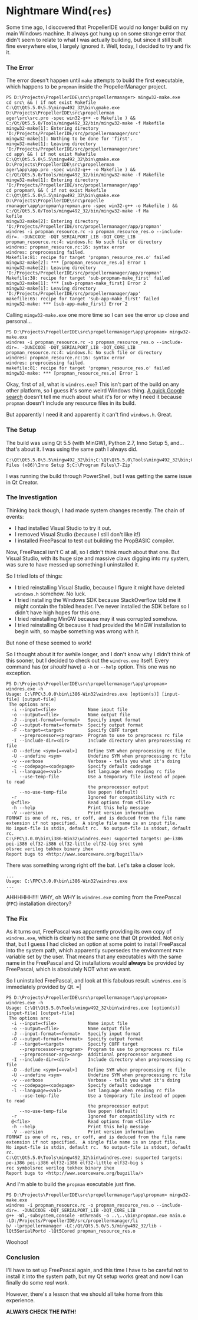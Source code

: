 
# Nightmare Wind(`res`)

Some time ago, I discovered that PropellerIDE would no longer build on my main Windows machine. It always got hung up on some strange error that didn't seem to relate to what I was actually building, but since it still built fine everywhere else, I largely ignored it. Well, today, I decided to try and fix it.

### The Error

The error doesn't happen until `make` attempts to build the first executable, which happens to be `propman` inside the PropellerManager project.

```
PS D:\Projects\PropellerIDE\src\propellermanager> mingw32-make.exe
cd src\ && ( if not exist Makefile C:\Qt\Qt5.5.0\5.5\mingw492_32\bin\qmake.exe D:\Projects\PropellerIDE\src\propellerman
ager\src\src.pro -spec win32-g++ -o Makefile ) && C:/Qt/Qt5.5.0/Tools/mingw492_32/bin/mingw32-make -f Makefile
mingw32-make[1]: Entering directory 'D:/Projects/PropellerIDE/src/propellermanager/src'
mingw32-make[1]: Nothing to be done for 'first'.
mingw32-make[1]: Leaving directory 'D:/Projects/PropellerIDE/src/propellermanager/src'
cd app\ && ( if not exist Makefile C:\Qt\Qt5.5.0\5.5\mingw492_32\bin\qmake.exe D:\Projects\PropellerIDE\src\propellerman
ager\app\app.pro -spec win32-g++ -o Makefile ) && C:/Qt/Qt5.5.0/Tools/mingw492_32/bin/mingw32-make -f Makefile
mingw32-make[1]: Entering directory 'D:/Projects/PropellerIDE/src/propellermanager/app'
cd propman\ && ( if not exist Makefile C:\Qt\Qt5.5.0\5.5\mingw492_32\bin\qmake.exe D:\Projects\PropellerIDE\src\propelle
rmanager\app\propman\propman.pro -spec win32-g++ -o Makefile ) && C:/Qt/Qt5.5.0/Tools/mingw492_32/bin/mingw32-make -f Ma
kefile
mingw32-make[2]: Entering directory 'D:/Projects/PropellerIDE/src/propellermanager/app/propman'
windres -i propman_resource.rc -o propman_resource_res.o --include-dir=. -DUNICODE -DQT_SERIALPORT_LIB -DQT_CORE_LIB
propman_resource.rc:4: windows.h: No such file or directory
windres: propman_resource.rc:16: syntax error
windres: preprocessing failed.
Makefile:81: recipe for target 'propman_resource_res.o' failed
mingw32-make[2]: *** [propman_resource_res.o] Error 1
mingw32-make[2]: Leaving directory 'D:/Projects/PropellerIDE/src/propellermanager/app/propman'
Makefile:38: recipe for target 'sub-propman-make_first' failed
mingw32-make[1]: *** [sub-propman-make_first] Error 2
mingw32-make[1]: Leaving directory 'D:/Projects/PropellerIDE/src/propellermanager/app'
makefile:65: recipe for target 'sub-app-make_first' failed
mingw32-make: *** [sub-app-make_first] Error 2
```

Calling `mingw32-make.exe` one more time so I can see the error up close and personal...

```
PS D:\Projects\PropellerIDE\src\propellermanager\app\propman> mingw32-make.exe
windres -i propman_resource.rc -o propman_resource_res.o --include-dir=. -DUNICODE -DQT_SERIALPORT_LIB -DQT_CORE_LIB
propman_resource.rc:4: windows.h: No such file or directory
windres: propman_resource.rc:16: syntax error
windres: preprocessing failed.
makefile:81: recipe for target 'propman_resource_res.o' failed
mingw32-make: *** [propman_resource_res.o] Error 1
```

Okay, first of all, what is `windres.exe`? This isn't part of the build on any other platform, so I guess it's some weird Windows thing. [A quick Google search](https://sourceware.org/binutils/docs/binutils/windres.html) doesn't tell me much about what it's for or why I need it because `propman` doesn't include any resource files in its build.

But apparently I need it and apparently it can't find `windows.h`. Great.

### The Setup

The build was using Qt 5.5 (with MinGW), Python 2.7, Inno Setup 5, and... that's about it. I was using the same path I always did.

```
C:\Qt\Qt5.5.0\5.5\mingw492_32\bin;C:\Qt\Qt5.5.0\Tools\mingw492_32\bin;C:\Python27\Scripts;C:\Program Files (x86)\Inno Setup 5;C:\Program Files\7-Zip`
```

I was running the build through PowerShell, but I was getting the same issue in Qt Creator.

### The Investigation

Thinking back though, I had made system changes recently. The chain of events:

- I had installed Visual Studio to try it out.
- I removed Visual Studio (because I still don't like it!)
- I installed FreePascal to test out building the PropBASIC compiler.

Now, FreePascal isn't C at all, so I didn't think much about that one. But Visual Studio, with its huge size and massive claws digging into my system, was sure to have messed up something I uninstalled it.

So I tried lots of things:

- I tried reinstalling Visual Studio, because I figure it might have deleted `windows.h` somehow. No luck.
- I tried installing the Windows SDK because StackOverflow told me it might contain the fabled header. I've never installed the SDK before so I didn't have high hopes for this one.
- I tried reinstalling MinGW because may it was corrupted somehow.
- I tried reinstalling Qt because it had provided the MinGW installation to begin with, so maybe something was wrong with it.

But none of these seemed to work!

So I thought about it for awhile longer, and I don't know why I didn't think of this sooner, but I decided to check out the `windres.exe` itself. Every command has (or *should* have) a `-h` or `--help` option. This one was no exception.

```
PS D:\Projects\PropellerIDE\src\propellermanager\app\propman> windres.exe -h
Usage: C:\FPC\3.0.0\bin\i386-Win32\windres.exe [option(s)] [input-file] [output-file]
 The options are:
  -i --input=<file>            Name input file
  -o --output=<file>           Name output file
  -J --input-format=<format>   Specify input format
  -O --output-format=<format>  Specify output format
  -F --target=<target>         Specify COFF target
     --preprocessor=<program>  Program to use to preprocess rc file
  -I --include-dir=<dir>       Include directory when preprocessing rc file
  -D --define <sym>[=<val>]    Define SYM when preprocessing rc file
  -U --undefine <sym>          Undefine SYM when preprocessing rc file
  -v --verbose                 Verbose - tells you what it's doing
  -c --codepage=<codepage>     Specify default codepage
  -l --language=<val>          Set language when reading rc file
     --use-temp-file           Use a temporary file instead of popen to read
                               the preprocessor output
     --no-use-temp-file        Use popen (default)
  -r                           Ignored for compatibility with rc
  @<file>                      Read options from <file>
  -h --help                    Print this help message
  -V --version                 Print version information
FORMAT is one of rc, res, or coff, and is deduced from the file name
extension if not specified.  A single file name is an input file.
No input-file is stdin, default rc.  No output-file is stdout, default rc.
C:\FPC\3.0.0\bin\i386-Win32\windres.exe: supported targets: pe-i386 pei-i386 elf32-i386 elf32-little elf32-big srec symb
olsrec verilog tekhex binary ihex
Report bugs to <http://www.sourceware.org/bugzilla/>
```

There was something wrong right off the bat. Let's take a closer look.

```
...
Usage: C:\FPC\3.0.0\bin\i386-Win32\windres.exe
...
```

AHHHHHH!!!! WHY, oh WHY is `windres.exe` coming from the FreePascal (`FPC`) installation directory?

### The Fix

As it turns out, FreePascal was apparently providing its own copy of `windres.exe`, which is clearly not the same one that Qt provided. Not only that, but I guess I had clicked an option at some point to install FreePascal into the system path, which apparently supersedes the environment `PATH` variable set by the user. That means that any executables with the same name in the FreePascal and Qt installations would **always** be provided by FreePascal, which is absolutely NOT what we want.

So I uninstalled FreePascal, and look at this fabulous result. `windres.exe` is immediately provided by Qt. =|

```
PS D:\Projects\PropellerIDE\src\propellermanager\app\propman> windres.exe -h
Usage: C:\Qt\Qt5.5.0\Tools\mingw492_32\bin\windres.exe [option(s)] [input-file] [output-file]
 The options are:
  -i --input=<file>            Name input file
  -o --output=<file>           Name output file
  -J --input-format=<format>   Specify input format
  -O --output-format=<format>  Specify output format
  -F --target=<target>         Specify COFF target
     --preprocessor=<program>  Program to use to preprocess rc file
     --preprocessor-arg=<arg>  Additional preprocessor argument
  -I --include-dir=<dir>       Include directory when preprocessing rc file
  -D --define <sym>[=<val>]    Define SYM when preprocessing rc file
  -U --undefine <sym>          Undefine SYM when preprocessing rc file
  -v --verbose                 Verbose - tells you what it's doing
  -c --codepage=<codepage>     Specify default codepage
  -l --language=<val>          Set language when reading rc file
     --use-temp-file           Use a temporary file instead of popen to read
                               the preprocessor output
     --no-use-temp-file        Use popen (default)
  -r                           Ignored for compatibility with rc
  @<file>                      Read options from <file>
  -h --help                    Print this help message
  -V --version                 Print version information
FORMAT is one of rc, res, or coff, and is deduced from the file name
extension if not specified.  A single file name is an input file.
No input-file is stdin, default rc.  No output-file is stdout, default rc.
C:\Qt\Qt5.5.0\Tools\mingw492_32\bin\windres.exe: supported targets: pe-i386 pei-i386 elf32-i386 elf32-little elf32-big s
rec symbolsrec verilog tekhex binary ihex
Report bugs to <http://www.sourceware.org/bugzilla/>
```

And I'm able to build the `propman` executable just fine.

```
PS D:\Projects\PropellerIDE\src\propellermanager\app\propman> mingw32-make.exe
windres -i propman_resource.rc -o propman_resource_res.o --include-dir=. -DUNICODE -DQT_SERIALPORT_LIB -DQT_CORE_LIB
g++ -Wl,-subsystem,console -mthreads -o ..\..\bin\propman.exe main.o  -LD:/Projects/PropellerIDE/src/propellermanager/li
b/ -lpropellermanager -LC:/Qt/Qt5.5.0/5.5/mingw492_32/lib -lQt5SerialPortd -lQt5Cored propman_resource_res.o
```

Woohoo!

### Conclusion

I'll have to set up FreePascal again, and this time I have to be careful not to install it into the system path, but my Qt setup works great and now I can finally do some *real work*.

However, there's a lesson that we should all take home from this experience.

**ALWAYS CHECK THE PATH!**
